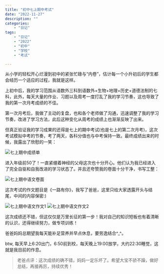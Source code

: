 ```yaml
---
title: "初中七上期中考试"
date: "2022-11-27"
description: ""
categories:
    - "日记"
tags:
    - "日记"
    - "2022"
    - "初中"
    - "学校"
    - "考试"

---
```


从小学的轻松开心烂漫到初中的紧张忙碌与“内卷”，估计每一个小升初后的学生都会经历一个适应的过程，我就是这样。

上初中后，我的学习范围从语数外三科到语数外+生物+地理+历史+道德法制的七科，此外，每天大量的作业、习题以及周考一度打乱了我的学习节奏，这也导致了我的第一次月考成绩的不佳。

第一次月考后，我做了主动的复盘，也和各个老师做了沟通，迅速调整了我的学习节奏，改进了学习方法，此后这种变化从周考的成绩上也渐渐反映了出来。

但真正验证我的学习成果的还得是七上的期中考试(也是七上的第二次月考)，这次考试模拟中考的节奏，考了两天，各科分值也与中考保持一致。最终成绩出来的时候，我露出了欣慰的一笑：

![七上期中成绩单](http://image.tonybai.com/img/202211/diary_20221127_01.png)

进入年级前50了！一直紧绷着神经的父母这次也十分开心。他们认为我已经进入了完全自驱和自我改进的学习状态了。并且还夸赞我的卷面十分干净，书写工整：

![七上期中语文卷面](http://image.tonybai.com/img/202211/diary_20221127_02.png)

这次考试的作文题目是《一路有你》，我写了爸爸，这里只给大家透露开头与结尾，中间的内容保密:)

![七上期中语文作文1](http://image.tonybai.com/img/202211/diary_20221127_03.png)
![七上期中语文作文2](http://image.tonybai.com/img/202211/diary_20221127_04.png)

这次成绩还不错，但这仅仅是万里长征的第一步！我对自己的知识短板也有着清晰的认识，还得继续努力，做专项训练！

爸爸妈妈总期望我每天能补足营养并早点休息，要劳逸结合^_^。

btw, 每天早上6:20出门，6:50前到校，每天晚上19:00放学，大约22:30睡觉，这就是我目前的作息。

>老爸点评：这次成绩的确不错，妈妈一定乐坏了。希望大宝不骄不躁，做好总结，再接再厉，持续优秀！


